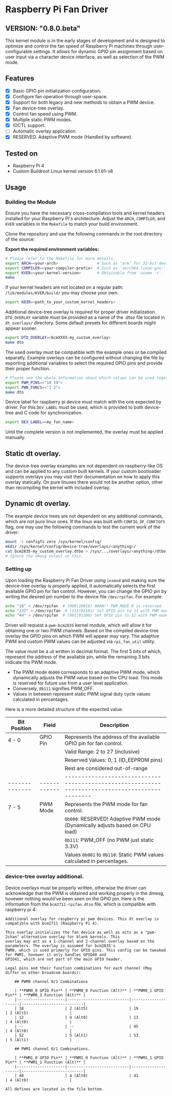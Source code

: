 # Raspberry Pi Fan Driver
## VERSION: "0.8.0.beta"

This kernel module is in the early stages of development and is designed to optimize and control the fan speed of Raspberry Pi machines through user-configurable settings. It allows for dynamic GPIO pin assignment based on user input via a character device interface, as well as selection of the PWM mode.

## Features

- [x] Basic GPIO pin initialization configuration.
- [x] Configure fan operation through user-space.
- [x] Support for both legacy and new methods to obtain a PWM device.
- [x] Fan device-tree overlay.
- [x] Control fan speed using PWM.
- [x] Multiple static PWM modes.
- [x] IOCTL support.
- [ ] Automatic overlay application.
- [x] RESERVED. Adaptive PWM mode (Handled by software).

## Tested on

- Raspberry Pi 4
- Custom Buildroot Linux kernel version 6.1.61-v8

## Usage

### Building the Module

Ensure you have the necessary cross-compilation tools and kernel headers installed for your Raspberry Pi's architecture. Adjust the `ARCH`, `COMPILER`, and `KVER` variables in the `Makefile` to match your build environment.

Clone the repository and use the following commands in the root directory of the source:

**Export the required environment variables:**

```bash
# Please refer to the Makefile for more details.
export ARCH=<your-arch>                 # Such as 'arm' for 32-bit devices and 'arm64' for 64-bit devices.
export COMPILER=<your-compiler-prefix>  # Such as 'aarch64-linux-gnu-' or 'arm-linux-gnueabi-'
export KVER=<your-kernel-version>       # Obtainable from 'uname -r'.
make

```

If your kernel headers are not located on a regular path: `/lib/modules/KVER/build/` you may choose your own.

```bash
export KDIR=<path_to_your_custom_kernel_headers>
```

Additional device-tree overlay is required for proper driver initialization. `DTO_OVERLAY` variable must be provided as a name of the .dtso file located in `dt_overlays/` directory. Some default presets for different boards might appear sooner.

```bash
export DTO_OVERLAY=<bcmXXXX-my_custom_overlay>
make dto
```

The used overlay must be compatible with the example ones or be compiled separatly. Example overlays can be configured without changing the file by exporting additional variables to select the required GPIO pins and provide their proper function.

```bash
# Please see the whole information about which values can be used together in the example dtso files or in the end of this README.
export PWM_PINS=<"18 19">
export PWN_FUNCS=<"2 2">
make dto
```

Device label for raspberry pi device must match with the one expected by driver. For this `DEV_LABEL` must be used, which is provided to both device-tree and C code for synchronization.

```bash
export DEV_LABEL=<my_fan_name>
```

Until the complete version is not implemented, the overlay must be applied manually.

## Static dt overlay.

The device-tree overlay examples are not dependent on raspberry-like OS and can be applied to any custom built kernels. If your custom bootloader supports overlays you may visit their documentation on how to apply this overlay statically. On pure linuxes there would not be another option, other than recompiling the kernel with included overlay.

## Dynamic dt overlay.

The example device trees are not dependent on any additional commands, which are not pure linux ones. If the linux was built with `CONFIG_OF_CONFIGFS` flag, one may use the following commands to test the current work of the driver:

```bash
mount -t configfs zero /sys/kernel/config/
mkdir /sys/kernel/config/device-tree/overlays/<anything>/
cat bcm2835-my_custom_overlay.dtbo > /sys/.../overlays/<anything>/dtbo
# Ignore the dmesg output on this.

```
### Setting up

Upon loading the Raspberry Pi Fan Driver using `insmod` and making sure the device-tree overlay is properly applied, it automatically selects the first available GPIO pin for fan control. However, you can change the GPIO pin by writing the desired pin number to the device file `/dev/rpifan`. For example:

```bash
echo "18" > /dev/rpifan  # (000|10010) WARN!! PWM_MODE_0 is reserved.
echo "237" > /dev/rpifan  # (111|01101) Set GPIO pin to 13 with PWM mode 7 (NO PWM).
echo "44" > /dev/rpifan  # (001|01100) Set GPIO pin to 12 with PWM mode 1 (Somewhere around 10%).
```

Driver will request a `pwm-bcm2835` kernel module, which will allow it for obtaining one or two PWM channels. Based on the compiled device-tree overlay the GPIO pins on which PWM will appear may vary. The adaptive PWM and custom PWM values can be adjusted via `rpi_fan_util` utility.

The value must be a `u8` written in decimal format. The first 5 bits of which, represent the address of the available pin, while the remaining 3 bits indicate the PWM mode. 

- The PWM mode `0b000` corresponds to an adaptive PWM mode, which dynamically adjusts the PWM value based on the CPU load. This mode is reserved for future use from a user level application.
- Conversely, `0b111` signifies PWM_OFF.
- Values in between represent static PWM signal duty cycle values calculated in percentages.

Here is a more detailed structure of the expected value:

| Bit Position | Field      | Description                                                                                   |
|--------------|------------|-----------------------------------------------------------------------------------------------|
| 4 - 0        | GPIO Pin   | Represents the address of the available GPIO pin for fan control.                             |
|              |            | Valid Range: 2 to 27 (inclusive)                                                              |
|              |            | Reserved Values: 0, 1 (ID_EEPROM pins)                                                        |
|              |            | Rest are considered out-of-range                                                              |
|--------------|------------|-----------------------------------------------------------------------------------------------|
| 7 - 5        | PWM Mode   | Represents the PWM mode for fan control.                                                      |
|              |            | `0b000`: RESERVED! Adaptive PWM mode (Dynamically adjusts based on CPU load)                            |
|              |            | `0b111`: PWM_OFF (no PWM just static 3.3V)                                                    |
|              |            | Values `0b001` to `0b110`: Static PWM values calculated in percentages.                       |


### device-tree overlay additional.

Device overlays must be properly written, otherwise the driver can acknowledge that the PWM is obtained and working properly in the dmesg, hovewer nothing would've been seen on the GPIO pin. Here is the information from the `bcm2711-rpifan.dtso` file, which is compatible with raspberry pi 4:

    Additional overlay for raspberry pi pwm devices. This dt overlay is compatible with bcm2711 (Raspberry Pi 4). 

    This overlay initializes the fan device as well as acts as a "pwm-2chan" alternative overlay for blank kernels. This 
    overlay may act as a 1-channel and 2-channel overlay based on the parameters. The overlay is assumed for bcm2835's 
    PWM0, which is used primarly for GPIO pins. This config can be tweaked for PWM1, hovewer it only handles GPIO40 and 
    GPIO41, which are not part of the main GPIO header.

    Legal pins and their function combinations for each channel (May differ on other broadcom boards):
    
        ## PWM0 channel 0/1 Combinations

        | **PWM0_0 GPIO Pin** | **PWM0_0 Function (Alt)** | **PWM0_1 GPIO Pin** | **PWM0_1 Function (Alt)** |
        |---------------------|---------------------------|---------------------|---------------------------|
        | 18                  | 2 (Alt5)                  | 19                  | 2 (Alt5)                  |
        | 12                  | 4 (Alt0)                  | 13                  | 4 (Alt0)                  |
        | --                  | --                        | 45                  | 4 (Alt0)                  |
        | 52                  | 5 (Alt1)                  | 53                  | 5 (Alt1)                  |
        
        ## PWM1 channel 0/1 Combinations.
        
        | **PWM1_0 GPIO Pin** | **PWM1_0 Function (Alt)** | **PWM1_1 GPIO Pin** | **PWM1_1 Function (Alt)** |
        |---------------------|---------------------------|---------------------|---------------------------|
        | 40                  | 4 (Alt0)                  | 41                  | 4 (Alt0)                  |
    
    All defines are located in the file bottom.

